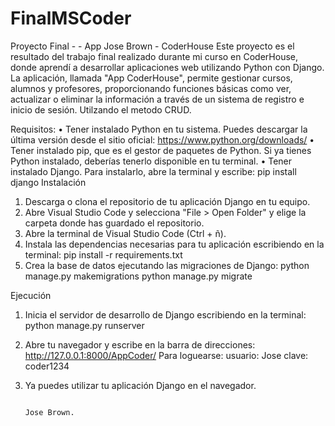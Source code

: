 ﻿# FinalMSCoder
 Proyecto Final -  - App Jose Brown - CoderHouse
Este proyecto es el resultado del trabajo final realizado durante mi curso en CoderHouse, donde aprendí a desarrollar aplicaciones web utilizando Python con Django. La aplicación, llamada "App CoderHouse", permite gestionar cursos, alumnos y profesores, proporcionando funciones básicas como ver, actualizar o eliminar la información a través de un sistema de registro e inicio de sesión. Utilzando el metodo CRUD.

Requisitos: 
•	Tener instalado Python en tu sistema. Puedes descargar la última versión desde el sitio oficial: https://www.python.org/downloads/
•	Tener instalado pip, que es el gestor de paquetes de Python. Si ya tienes Python instalado, deberías tenerlo disponible en tu terminal.
•	Tener instalado Django. Para instalarlo, abre la terminal y escribe:
pip install django
Instalación
1.	Descarga o clona el repositorio de tu aplicación Django en tu equipo.
2.	Abre Visual Studio Code y selecciona "File > Open Folder" y elige la carpeta donde has guardado el repositorio.
3.	Abre la terminal de Visual Studio Code (Ctrl + ñ).
4.	Instala las dependencias necesarias para tu aplicación escribiendo en la terminal: pip install -r requirements.txt
5.	Crea la base de datos ejecutando las migraciones de Django:
python manage.py makemigrations python manage.py migrate


Ejecución
1.	Inicia el servidor de desarrollo de Django escribiendo en la terminal:
python manage.py runserver
2.	Abre tu navegador y escribe en la barra de direcciones:
http://127.0.0.1:8000/AppCoder/
Para loguearse:
usuario: Jose
clave: coder1234
3.	Ya puedes utilizar tu aplicación Django en el navegador.



                                                                                                   Jose Brown.

